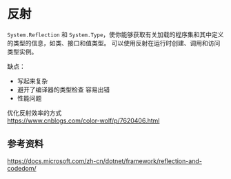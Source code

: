 # 反射

`System.Reflection` 和 `System.Type`，使你能够获取有关加载的程序集和其中定义的类型的信息，如类、接口和值类型。 可以使用反射在运行时创建、调用和访问类型实例。

缺点：
- 写起来复杂
- 避开了编译器的类型检查 容易出错
- 性能问题

优化反射效率的方式  
 https://www.cnblogs.com/color-wolf/p/7620406.html

## 参考资料

https://docs.microsoft.com/zh-cn/dotnet/framework/reflection-and-codedom/  


